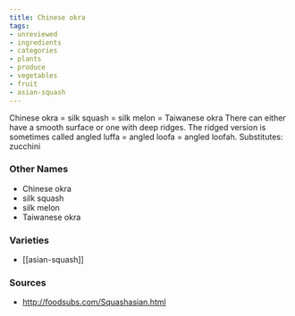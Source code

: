 ```yaml
---
title: Chinese okra
tags:
- unreviewed
- ingredients
- categories
- plants
- produce
- vegetables
- fruit
- asian-squash
---
```

Chinese okra = silk squash = silk melon = Taiwanese okra There can either have a smooth surface or one with deep ridges. The ridged version is sometimes called angled luffa = angled loofa = angled loofah. Substitutes: zucchini

### Other Names

* Chinese okra
* silk squash
* silk melon
* Taiwanese okra

### Varieties

* [[asian-squash]]

### Sources
* http://foodsubs.com/Squashasian.html
